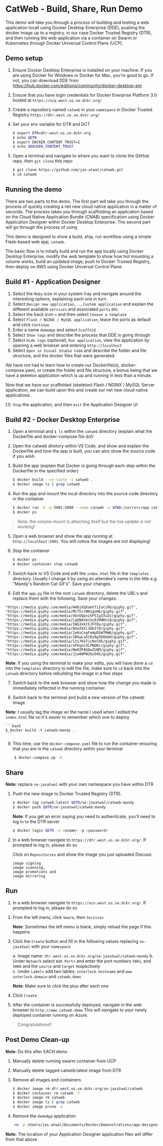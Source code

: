 # CatWeb - Build, Share, Run Demo

This demo will take you through a process of building and testing a web application locall using Docker Desktop Enterprise (DDE), pushing the docker image up to a registry, in our case Docker Trusted Registry (DTR), and then running the web application via a container on Swarm or Kubernetes through Docker Universal Control Plane (UCP).

## Demo setup

1. Ensure Docker Desktop Enterprise is installed on your machine. If you are using Docker for Windows or Docker for Mac, you're good to go.  If not, you can download DDE from https://hub.docker.com/editions/community/docker-desktop-ent

2. Ensure that you have login credentials for Docker Enerprise Platform 3.0 hosted at `https://ucp.west.us.se.dckr.org/`

3. Create a repository named `catweb` in your `namespace` in Docker Trusted Registry `https://dtr.west.us.se.dckr.org/`

4. Set your env variable for DTR and DCT

	```bash
	$ export DTR=dtr.west.us.se.dckr.org
	$ echo $DTR
	$ export DOCKER_CONTENT_TRUST=1
	$ echo $DOCKER_CONTENT_TRUST
	```

5. Open a terminal and navigate to where you want to clone the GitHub repo, then `git clone` this repo

	```bash
	$ git clone https://github.com/jas-atwal/catweb.git
	$ cd catweb
	```

## Running the demo

There are two parts to the demo.  The first part will take you through the process of quickly creating a net new cloud native application in a matter of seconds.  The process takes you through scaffolding an application based on the Cloud Native Application Bundle (CNAB) specification using Docker Application Designer within Docker Desktop Enterprise.  The second part will go through the process of using 

This demo is designed to show a build, ship, run workflow using a simple Flask-based web app, `catweb`.

The basic flow is to intially build and run the app locally using Docker Desktop Enterprise, modify the web template to show how hot mounting a volume works, build an updated image, push to Docker Trusted Registry, then deploy on AWS using Docker Universal Control Plane.

## Build #1 - Application Designer

1. Select the `Moby` icon in your system tray and navigate around the interesting options, explaining each one in turn.
2. Select `Design new application...`, `Custom application` and explain the different available `services` and associated `ports` etc.
4. Select the back icon `<` and then select `Choose a template`
5. Select `Flask / NGINX / MySQL application`, leave the ports as default and click `Continue`
6. Enter a name `demoApp` and select `Scaffold`
7. Select `Show logs` and describe the process that DDE is going through
8. Select `Hide logs` (optional), `Run application`, view the application by opening a web browser and entering `http://localhost`
9. Select `Open in Visual Studio Code` and describe the folder and file structure, and the docker files that were generated

We have not had to learn how to create our Dockerfile(s), docker-compose.yaml, or create the folder and file structure, a bonus being that we have a skeleton application which is up and running in less than a minute.

Now that we have our scaffolded (skeleton) Flash / NGINX / MySQL Server application, we can build upon this and create our net new cloud native applications.  

10. `Stop` the application, and then `exit` the Application Designer UI

## Build #2 - Docker Desktop Enterprise

1. Open a terminal and `$ ls` within the `catweb` directory (explain what the Dockerfile and docker-compose file do!)

2. Open the catweb diretory within VS Code, and show and explain the Dockerfile and how the app is built, you can also show the source code if you wish.

3. Build the app (explain that Docker is going through each step within the Dockerfile in the specified order)

	```bash
	$ docker build --no-cache -t catweb .
	$ docker image ls | grep catweb
	```

4. Run the app and mount the local directory into the source code directory in the container

	```bash
	$ docker run -d -p 5001:5000 --name catweb -v $PWD:/usr/src/app catweb:latest
	$ docker ps
	```

> Note: the volume mount is attaching itself but the live update is not working!

5. Open a web browser and show the app running at `http://localhost:5001`.  You will notice the images are not displaying!

6. Stop the container

	```bash
	$ docker ps
	$ docker container stop catweb
	```

6. Switch back to VS Code and edit the `index.html` file in the `templates` directory. Usually I change it by using an attendee's name in the title e.g. "Mandy's Random Cat Gif's". Save your changes.

7. Edit the `app.py` file in the root `catweb` directory, delete the URL's and replace them with the following.  Save your changes.

```
"https://media.giphy.com/media/H4DjXQXamtTiIuCcRU/giphy.gif",
"https://media.giphy.com/media/MCfhrrNN1goH6/giphy.gif",
"https://media.giphy.com/media/VbnUQpnihPSIgIXuZv/giphy.gif",
"https://media.giphy.com/media/LqON4xbn2u0JDWRniQ/giphy.gif",
"https://media.giphy.com/media/IWG1kktEJFFDy/giphy.gif",
"https://media.giphy.com/media/QGwIkEl3QbIY0/giphy.gif",
"https://media.giphy.com/media/2eKoCnqFwHpD5W7RW6/giphy.gif",
"https://media.giphy.com/media/1BGwLa5CRz8pZK6bbH/giphy.gif",
"https://media.giphy.com/media/11s7Ke7jcNxCHS/giphy.gif",
"https://media.giphy.com/media/vFKqnCdLPNOKc/giphy.gif",
"https://media.giphy.com/media/Nm8ZPAGOwZUQM/giphy.gif",
"https://media.giphy.com/media/Jjo6WPW26zDdS/giphy.gif"
```

**Note**: If you using the terminal to make your edits, you will have done a `cd` into the `templates` directory to edit the file, make sure to `cd` back into the `catweb` directory before rebuilding the image in a few steps

7. Switch back to the web browser and show how the change you made is immediately reflected in the running container.

8. Switch back to the terminal and build a new version of the catweb image.

**Note**: I usually tag the image w/ the name I used when I edited the `index.html` file so it's easier to remember which one to deploy

	```bash
	$ docker build -t catweb:mandy .
	```

9. This time, use the `docker-compose.yaml` file to run the container ensuring that you are in the `catweb` directory within your terminal

```bash
	$ docker-compose up -d
```

## Share

**Note**: replace `se-jasatwal` with your own namespace you have within DTR

1. Push the new image to Docker Trusted Registry (DTR).

	```bash
	$ docker tag catweb:latest $DTR/se-jasatwal/catweb:mandy
	$ docker push $DTR/se-jasatwal/catweb:mandy
	```

	**Note**: If you get an error saying you need to authenticate, you'll need to log in to the DTR server

	```bash
	$ docker login $DTR -u <uname> -p <password>
	```

2. In a web browser navigate to `https://dtr.west.us.se.dckr.org/`. If prompted to log in, please do so

	Click on `Repositories` and show the image you just uploaded
	Discuss:

	```text
	image signing
	image scanning,
	image promotions and
	image mirroring
	```

## Run

1. In a web browser navigate to `https://uco.west.us.se.dckr.org/`. If prompted to log in, please do so

2. From the left menu, click `Swarm`, then `Services`

	**Note**: Sometimes the left menu is blank, simply reload the page if this happens

3. Click the `Create` button and fill in the following values replacing `se-jasatwal` with your `namespace`

	a. Image name: `dtr.west.us.se.dckr.org/se-jasatwal/catweb:mandy`
	b. Under `Network` select `Add Port+` and enter the port numbers `5001`, and `5000` and the `source` and `target` respectively	
	c. Under `Labels` add two lables:
		`interlock.hostname` and `www`
		`interlock.domain` and 	`catweb.demo`

	**Note**: Make sure to click the plus after each one

4. Click `Create`

5. After the container is successfully deployed, navigate in the web browser to `http://www.catweb.demo` This will navigate to your newly deployed container running on Azure.

> Congratulations!!

## Post Demo Clean-up
**Note**: Do this after EACH demo

1. Manually delete running swarm container from UCP
2. Manually delete tagged catweb:latest image from DTR
3. Remove all images and containers

	```bash
	$ docker image rm dtr.west.us.se.dckr.org/se-jasatwal/catweb
	$ docker container rm catweb -f
	$ docker image rm catweb
	$ docker image ls | grep catweb
	$ docker image prune -a
	```

4. Remove the `demoApp` application

```bash
	rm -p /Users/jas.atwal/Documents/Docker/Demonstrations/app-designer/demoApp
```

**Note**: The location of your Application Designer application files will differ from that above
